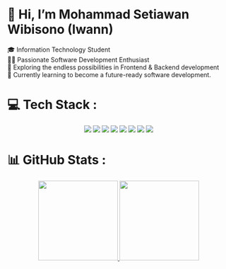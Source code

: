 # 👋  Hi, I’m Mohammad Setiawan Wibisono (Iwann)

🎓 Information Technology Student <br> 🧑‍💻 Passionate Software Development Enthusiast <br> 🚀 Exploring the endless possibilities in Frontend & Backend development <br> 🌱 Currently learning to become a future-ready software development.

# 💻 Tech Stack :

<p align="center"> 
  <img src="https://img.shields.io/badge/html5-E34F26?style=for-the-badge&logo=html5&logoColor=white"/>  
  <img src="https://img.shields.io/badge/css3-%231572B6.svg?style=for-the-badge&logo=css3&logoColor=white"/>
  <img src="https://img.shields.io/badge/javascript-ccaa30?style=for-the-badge&logo=javascript&logoColor=white"/>
<!--   <img src="https://img.shields.io/badge/go-00599C?style=for-the-badge&logo=go&logoColor=white"/> -->
  <img src="https://img.shields.io/badge/php-%23777BB4.svg?style=for-the-badge&logo=php&logoColor=white"/>
  <img src="https://img.shields.io/badge/Laravel-dd1100?style=for-the-badge&logo=laravel&logoColor=white"/>
<!--   <img src="https://img.shields.io/badge/c%23-%23239120.svg?style=for-the-badge&logo=c-sharp&logoColor=white"/>
  <img src="https://img.shields.io/badge/.NET-5C2D91?style=for-the-badge&logo=.net&logoColor=white"/> -->
  <img src="https://img.shields.io/badge/mysql-00f?style=for-the-badge&logo=mysql&logoColor=white"/>
  <img src="https://img.shields.io/badge/postgres-316192?style=for-the-badge&logo=postgresql&logoColor=white"/>
  <img src="https://img.shields.io/badge/git-F05033?style=for-the-badge&logo=git&logoColor=white"/>
</p>

# 📊 GitHub Stats :
<p align="center">
  <a href="https://github.com/Stwn25">
  <img height="180em" src="https://github-readme-streak-stats.herokuapp.com/?user=Stwn25&theme=algolia&hide_border=false"/>
</a>
<a href="https://github.com/Stwn25">
  <img height="180em"  src="https://github-readme-stats-eight-theta.vercel.app/api/top-langs/?username=Stwn25&layout=compact&langs_count=8&theme=algolia"/>
</a>
</p>
